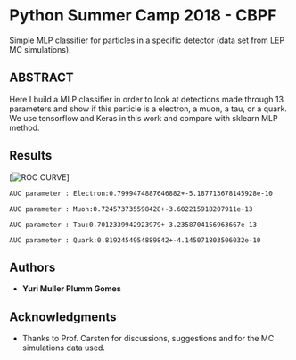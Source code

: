 


# Python Summer Camp 2018 - CBPF

Simple MLP classifier for particles in a specific detector (data set from LEP MC simulations).

## ABSTRACT

Here I build a MLP classifier in order to look at detections made through 13 parameters and show if this particle is a electron, a muon, a tau, or a quark. We use tensorflow and Keras in this work and compare with sklearn MLP method. 

## Results


[![ROC CURVE]( python_summer_camp_2018/git_python_camp_rocimg.png)]
```
AUC parameter : Electron:0.7999474887646882+-5.187713678145928e-10

AUC parameter : Muon:0.724573735598428+-3.602215918207911e-13

AUC parameter : Tau:0.7012339942923979+-3.2358704156963667e-13

AUC parameter : Quark:0.8192454954889842+-4.145071803506032e-10

```

## Authors

* **Yuri Muller Plumm Gomes** 


## Acknowledgments

* Thanks to Prof. Carsten for discussions, suggestions and for the MC simulations data used. 


